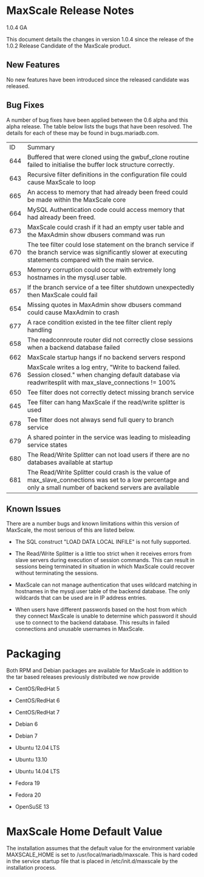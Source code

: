 # MaxScale Release Notes

1.0.4 GA

This document details the changes in version 1.0.4 since the release of the 1.0.2 Release Candidate of the MaxScale product.

## New Features

No new features have been introduced since the released candidate was released.

## Bug Fixes

A number of bug fixes have been applied between the 0.6 alpha and this alpha release. The table below lists the bugs that have been resolved. The details for each of these may be found in bugs.mariadb.com.

<table>
  <tr>
    <td>ID</td>
    <td>Summary</td>
  </tr>
  <tr>
    <td>644</td>
    <td>Buffered that were cloned using the gwbuf_clone routine failed to initialise the buffer lock structure correctly.</td>
  </tr>
  <tr>
    <td>643</td>
    <td>Recursive filter definitions in the configuration file could cause MaxScale to loop</td>
  </tr>
  <tr>
    <td>665</td>
    <td>An access to memory that had already been freed could be made within the MaxScale core</td>
  </tr>
  <tr>
    <td>664</td>
    <td>MySQL Authentication code could access memory that had already been freed.</td>
  </tr>
  <tr>
    <td>673</td>
    <td>MaxScale could crash if it had an empty user table and the MaxAdmin show dbusers command was run</td>
  </tr>
  <tr>
    <td>670</td>
    <td>The tee filter could lose statement on the branch service if the branch service was significantly slower at executing statements compared with the main service.</td>
  </tr>
  <tr>
    <td>653</td>
    <td>Memory corruption could occur with extremely long hostnames in the mysql.user table.</td>
  </tr>
  <tr>
    <td>657</td>
    <td>If the branch service of a tee filter shutdown unexpectedly then MaxScale could fail</td>
  </tr>
  <tr>
    <td>654</td>
    <td>Missing quotes in MaxAdmin show dbusers command could cause MaxAdmin to crash</td>
  </tr>
  <tr>
    <td>677</td>
    <td>A race condition existed in the tee filter client reply handling</td>
  </tr>
  <tr>
    <td>658</td>
    <td>The readconnroute router did not correctly close sessions when a backend database failed</td>
  </tr>
  <tr>
    <td>662</td>
    <td>MaxScale startup hangs if no backend servers respond</td>
  </tr>
  <tr>
    <td>676</td>
    <td>MaxScale writes a log entry, "Write to backend failed. Session closed." when changing default database via readwritesplit with max_slave_connections != 100%</td>
  </tr>
  <tr>
    <td>650</td>
    <td>Tee filter does not correctly detect missing branch service</td>
  </tr>
  <tr>
    <td>645</td>
    <td>Tee filter can hang MaxScale if the read/write splitter is used</td>
  </tr>
  <tr>
    <td>678</td>
    <td>Tee filter does not always send full query to branch service</td>
  </tr>
  <tr>
    <td>679</td>
    <td>A shared pointer in the service was leading to misleading service states</td>
  </tr>
  <tr>
    <td>680</td>
    <td>The Read/Write Splitter can not load users if there are no databases available at startup</td>
  </tr>
  <tr>
    <td>681</td>
    <td>The Read/Write Splitter could crash is the value of max_slave_connections was set to a low percentage and only a small number of backend servers are available</td>
  </tr>
</table>


## Known Issues

There are a number bugs and known limitations within this version of MaxScale, the most serious of this are listed below.

* The SQL construct "LOAD DATA LOCAL INFILE" is not fully supported.

* The Read/Write Splitter is a little too strict when it receives errors from slave servers during execution of session commands. This can result in sessions being terminated in situation in which MaxScale could recover without terminating the sessions.

* MaxScale can not manage authentication that uses wildcard matching in hostnames in the mysql.user table of the backend database. The only wildcards that can be used are in IP address entries.

* When users have different passwords based on the host from which they connect MaxScale is unable to determine which password it should use to connect to the backend database. This results in failed connections and unusable usernames in MaxScale.

# Packaging

Both RPM and Debian packages are available for MaxScale in addition to the tar based releases previously distributed we now provide

* CentOS/RedHat 5

* CentOS/RedHat 6

* CentOS/RedHat 7

* Debian 6

* Debian 7

* Ubuntu 12.04 LTS

* Ubuntu 13.10

* Ubuntu 14.04 LTS

* Fedora 19

* Fedora 20

* OpenSuSE 13

# MaxScale Home Default Value

The installation assumes that the default value for the environment variable MAXSCALE_HOME is set to /usr/local/mariadb/maxscale. This is hard coded in the service startup file that is placed in /etc/init.d/maxscale by the installation process.

